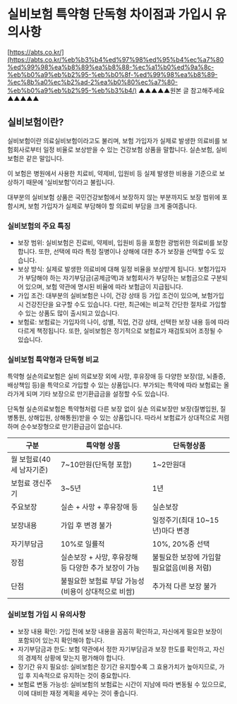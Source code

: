 ﻿# 실비보험 특약형 단독형 차이점과 가입시 유의사항

[https://abts.co.kr/](https://abts.co.kr/%eb%b3%b4%ed%97%98%ed%95%b4%ec%a7%80%ed%99%98%ea%b8%89%ea%b8%88-%ec%a1%b0%ed%9a%8c-%eb%b0%a9%eb%b2%95-%eb%b0%8f-%ed%99%98%ea%b8%89-%ec%8b%a0%ec%b2%ad-2%ea%b0%80%ec%a7%80-%eb%b0%a9%eb%b2%95-%eb%b3%b4/)
▲▲▲▲▲원본 글 참고해주세요▲▲▲▲▲

## 실비보험이란?
실비보험이란 의료실비보험이라고도 불리며, 보험 가입자가 실제로 발생한 의료비를 보험회사로부터 일정 비율로 보상받을 수 있는 건강보험 상품을 말합니다. 실손보험, 실비보험은 같은 말입니다.

이 보험은 병원에서 사용한 치료비, 약제비, 입원비 등 실제 발생한 비용을 기준으로 보상하기 때문에 '실비보험'이라고 불립니다.

대부분의 실비보험 상품은 국민건강보험에서 보장하지 않는 부분까지도 보장 범위에 포함시켜, 보험 가입자가 실제로 부담해야 할 의료비 부담을 크게 줄여줍니다.

### 실비보험의 주요 특징

- 보장 범위: 실비보험은 진료비, 약제비, 입원비 등을 포함한 광범위한 의료비를 보장합니다. 또한, 선택에 따라 특정 질병이나 상해에 대한 추가 보장을 선택할 수도 있습니다.
- 보상 방식: 실제로 발생한 의료비에 대해 일정 비율을 보상받게 됩니다. 보험가입자가 부담해야 하는 자기부담금(공제금액)과 보험회사가 부담하는 보험금으로 구분되어 있으며, 보험 약관에 명시된 비율에 따라 보험금이 지급됩니다.
- 가입 조건: 대부분의 실비보험은 나이, 건강 상태 등 가입 조건이 있으며, 보험가입 시 건강진단을 요구할 수도 있습니다. 다만, 최근에는 비교적 간단한 절차로 가입할 수 있는 상품도 많이 출시되고 있습니다.
- 보험료: 보험료는 가입자의 나이, 성별, 직업, 건강 상태, 선택한 보장 내용 등에 따라 다르게 책정됩니다. 또한, 실비보험은 정기적으로 보험료가 재검토되어 조정될 수 있습니다.

### 실비보험 특약형과 단독형 비교
특약형 실손의료보험은 실비 의료보장 외에 사망, 후유장애 등 다양한 보장(암, 뇌졸증, 배상책임 등)을 특약으로 가입할 수 있는 상품입니다. 부가되는 특약에 따라 보험료는 올라가게 되며 기타 보장으로 만기환급금을 설정할 수도 있습니다.

단독형 실손의료보험은 특약형처럼 다른 보장 없이 실손 의료보장만 보장(질병입원, 질병통원, 상해입원, 상해통원)받을 수 있는 상품입니다. 따라서 보험료가 상대적으로 저렴하며 순수보장형으로 만기환급금이 없습니다.


|구분|특약형 상품|단독형상품|
|----------------|-------------------------------|-----------------------------|
|월 보험료(40세 남자기준)|7~10만원(단독형 포함)            |1~2만원대|
|보험료 갱신주기|3~5년|1년|
|주요보장|실손 + 사망 + 후유장애 등|실손보장|
|보장내용|가입 후 변경 불가|일정주기(최대 10~15년)마다 변경
|자기부담금|10%로 일률적|10%, 20%중 선택
|장점|실손보장 + 사망, 후유장해 등 다양한 추가 보장이 가능|불필요한 보장에 가입할 필요없음(비용 저렴)
|단점|불필요한 보험료 부담 가능성(비용이 상대적으로 비쌈)|추가적 다른 보장 불가

### 실비보험 가입 시 유의사항
- 보장 내용 확인: 가입 전에 보장 내용을 꼼꼼히 확인하고, 자신에게 필요한 보장이 포함되어 있는지 확인해야 합니다.
- 자기부담금과 한도: 보험 약관에서 정한 자기부담금과 보장 한도를 확인하고, 자신의 경제적 상황에 맞는지 평가해야 합니다.
- 장기간 유지 필요성: 실비보험은 장기간 유지할수록 그 효용가치가 높아지므로, 가입 후 지속적으로 유지하는 것이 중요합니다.
- 보험료 변동 가능성: 실비보험의 보험료는 시간이 지남에 따라 변동될 수 있으므로, 이에 대비한 재정 계획을 세우는 것이 좋습니다.
